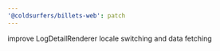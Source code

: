 ```yaml
---
'@coldsurfers/billets-web': patch
---
```


improve LogDetailRenderer locale switching and data fetching
